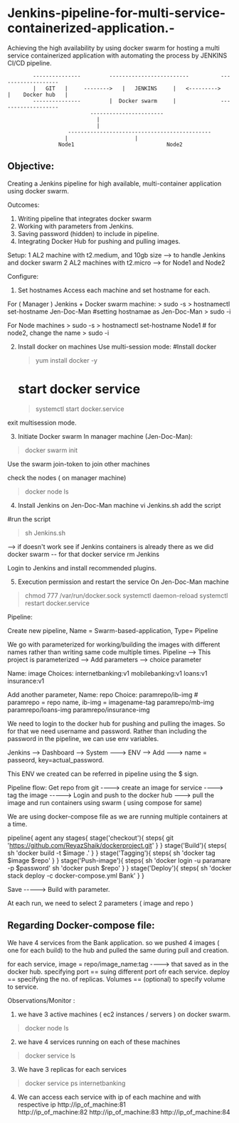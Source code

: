 # Jenkins-pipeline-for-multi-service-containerized-application.-
Achieving the high availability by using docker swarm for hosting a multi service containerized application with automating the process by JENKINS CI/CD pipeline.

```
		---------------			-------------------------	  	   -------------------
		|   GIT   |     -------->	|	JENKINS		|   <--------->	   |	Docker hub   |
		---------------			|  Docker swarm		|	           -------------------
						  -----------------------	   
							|
							|
				   ---------------------------------------------
				  |						|
				Node1				       	      Node2
```

Objective:
--------------
Creating a Jenkins pipeline for high available, multi-container application using docker swarm.

Outcomes:
  1. Writing pipeline that integrates docker swarm
  2. Working with parameters from Jenkins.
  3. Saving password (hidden) to include in pipeline.
  4. Integrating Docker Hub for pushing and pulling images. 


Setup:
	1 AL2 machine with t2.medium, and 10gb size   --> to handle Jenkins and docker swarm 
	2 AL2 machines with t2.micro 				--> for Node1 and Node2


Configure:

1. Set hostnames 
  Access each machine and set hostname for each.

  For ( Manager ) Jenkins + Docker swarm machine:
    > sudo -s
    > hostnamectl set-hostname Jen-Doc-Man		#setting hostnamae as Jen-Doc-Man
    > sudo -i

  For Node machines
    > sudo -s
    > hostnamectl set-hostname Node1			# for node2, change the name
    > sudo -i

2. Install docker on machines
  Use multi-session mode:
    #Install docker 
    > yum install docker -y

    # start docker service
    > systemctl start docker.service

  exit multisession mode.

3. Initiate Docker swarm 
  In manager machine (Jen-Doc-Man):
  > docker swarm init
  
  Use the swarm join-token to join other machines

  check the nodes ( on manager machine)
  > docker node ls

4. Install Jenkins on Jen-Doc-Man machine
  vi Jenkins.sh
  add the script
  
  #run the script
  > sh Jenkins.sh

  --> if doesn't work see if Jenkins containers is already there as we did docker swarm -- for that docker service rm Jenkins

  Login to Jenkins and install recommended plugins.
  
5. Execution permission and restart the service
    On Jen-Doc-Man machine

  > chmod 777 /var/run/docker.sock
  > systemctl daemon-reload
  > systemctl restart docker.service

	
Pipeline:
	
Create new pipeline, Name = Swarm-based-application, Type= Pipeline

We go with parameterized for working/building the images with different names rather than writing same code multiple times.
Pipeline --> This project is parameterized --> Add parameters --> choice parameter

Name: image
Choices:
  internetbanking:v1
  mobilebanking:v1
  loans:v1
  insurance:v1

Add another parameter,
Name: repo
Choice:
  paramrepo/ib-img  					# paramrepo = repo name, ib-img = imagename-tag
  paramrepo/mb-img
  paramrepo/loans-img
  paramrepo/insurance-img

We need to login to the docker hub for pushing and pulling the images.
So for that we need username and password.
Rather than including the password in the pipeline, we can use env variables.

Jenkins --> Dashboard --> System ---> ENV --> Add ---> name = passeord, key=actual_password.

This ENV we created can be referred in pipeline using the $ sign.

Pipeline flow:
  Get repo from git ----> create an image for service ----> tag the image -----> Login and push to the docker hub  ---> pull the image and run containers using swarm ( using compose for same) 
  
  We are using docker-compose file as we are running multiple containers at a time.

pipeline{
  agent any
  stages{
    stage('checkout'){
      steps{ 
        git 'https://github.com/ReyazShaik/dockerproject.git'
        }
    }
    stage('Build'){
      steps{
        sh 'docker build -t $image .'
        }
    }
    stage('Tagging'){
      steps{
        sh 'docker tag $image $repo'
        }
    }
    stage('Push-image'){
      steps{ 
        sh 'docker login -u paramare -p $password'
        sh 'docker push $repo' 
        }
    }
    stage('Deploy'){
      steps{
        sh 'docker stack deploy -c docker-compose.yml Bank'
        }
    }




  Save -----> Build with parameter.

  At each run, we need to select 2 parameters ( image and repo )
  



Regarding Docker-compose file:
----------------------------------------------
  We have 4 services from the Bank application.
  so we pushed 4 images ( one for each build) to the hub and pulled the same during pull and creation.
  
  for each service, 
    image = repo/image_name:tag  ----> that saved as in the docker hub.
    specifying port == suing different port ofr each service.
    deploy == specifying the no. of replicas.
    Volumes == (optional) to specify volume to service.


Observations/Monitor :
		
1. we have 3 active machines ( ec2 instances / servers ) on docker swarm.
  > docker node ls
2. we have 4 services running on each of these machines
  > docker service ls
3. We have 3 replicas for each services
  > docker service ps internetbanking
4. We can access each service with ip of each machine and with respective ip
  http://ip_of_machine:81      
  http://ip_of_machine:82
  http://ip_of_machine:83
  http://ip_of_machine:84
